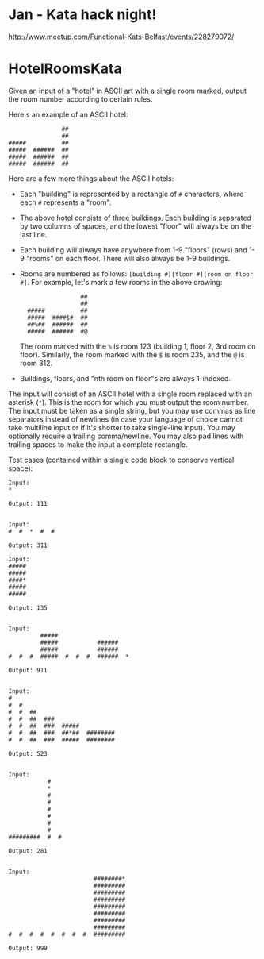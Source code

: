 # Jan - Kata hack night!

http://www.meetup.com/Functional-Kats-Belfast/events/228279072/


# HotelRoomsKata

Given an input of a "hotel" in ASCII art with a single room marked, output the
room number according to certain rules.

Here's an example of an ASCII hotel:

                   ##
                   ##
    #####          ##
    #####  ######  ##
    #####  ######  ##
    #####  ######  ##

Here are a few more things about the ASCII hotels:

- Each "building" is represented by a rectangle of `#` characters, where each
  `#` represents a "room".

- The above hotel consists of three buildings. Each building is separated by
  two columns of spaces, and the lowest "floor" will always be on the last
  line.

- Each building will always have anywhere from 1-9 "floors" (rows) and 1-9
  "rooms" on each floor. There will also always be 1-9 buildings.

- Rooms are numbered as follows: `[building #][floor #][room on floor #]`. For
  example, let's mark a few rooms in the above drawing:

                       ##
                       ##
        #####          ##
        #####  ####$#  ##
        ##%##  ######  ##
        #####  ######  #@

    The room marked with the `%` is room 123 (building 1, floor 2, 3rd room on
    floor). Similarly, the room marked with the `$` is room 235, and the `@` is
    room 312.

- Buildings, floors, and "nth room on floor"s are always 1-indexed.

The input will consist of an ASCII hotel with a single room replaced with an
asterisk (`*`). This is the room for which you must output the room number. The
input must be taken as a single string, but you may use commas as line
separators instead of newlines (in case your language of choice cannot take
multiline input or if it's shorter to take single-line input). You may
optionally require a trailing comma/newline. You may also pad lines with
trailing spaces to make the input a complete rectangle.

Test cases (contained within a single code block to conserve vertical space):

    Input:
    *

    Output: 111


    Input:
    #  #  *  #  #

    Output: 311

    Input:
    #####
    #####
    ####*
    #####
    #####

    Output: 135


    Input:
             #####
             #####           ######
             #####           ######
    #  #  #  #####  #  #  #  ######  *

    Output: 911


    Input:
    #
    #  #
    #  #  ##
    #  #  ##  ###
    #  #  ##  ###  #####
    #  #  ##  ###  ##*##  ########
    #  #  ##  ###  #####  ########

    Output: 523


    Input:
               #
               *
               #
               #
               #
               #
               #
               #
    #########  #  #

    Output: 281


    Input:
                            ########*
                            #########
                            #########
                            #########
                            #########
                            #########
                            #########
                            #########
    #  #  #  #  #  #  #  #  #########

    Output: 999
